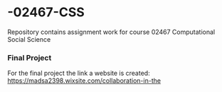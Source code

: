 # -02467-CSS
Repository contains assignment work for course 02467 Computational Social Science

### Final Project 
For the final project the link a website is created: https://madsa2398.wixsite.com/collaboration-in-the
